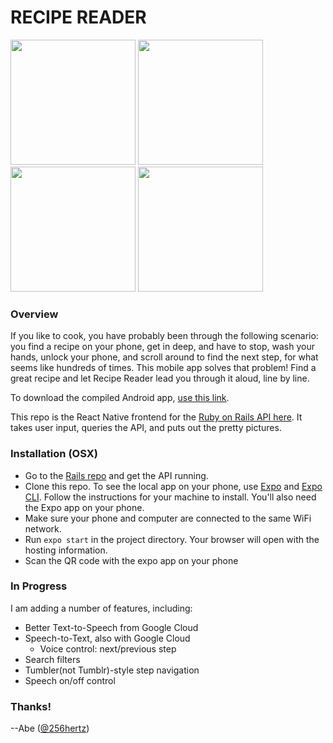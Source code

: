 # RECIPE READER

<image src="/public/images/title-screen.jpg" width="200px"/>  <image src="/public/images/search-results.jpg" width="200px" />  <image src="/public/images/step.jpg" width="200px" />  <image src="/public/images/done.jpg" width="200px" />

### Overview

If you like to cook, you have probably been through the following scenario: you find a recipe on your phone, get in deep, and have to stop, wash your hands, unlock your phone, and scroll around to find the next step, for what seems like hundreds of times.  This mobile app solves that problem!  Find a great recipe and let Recipe Reader lead you through it aloud, line by line.  

To download the compiled Android app, [use this link](/public/recipe-reader.apk).  

This repo is the React Native frontend for the [Ruby on Rails API here](https://github.com/256hz/recipe-reader-rails).  It takes user input, queries the API, and puts out the pretty pictures.

### Installation (OSX)

- Go to the [Rails repo](https://github.com/256hz/recipe-reader-rails) and get the API running.
- Clone this repo.
To see the local app on your phone, use [Expo](https://github.com/expo/expo) and [Expo CLI](https://github.com/expo/expo-cli).  Follow the instructions for your machine to install.  You'll also need the Expo app on your phone.
- Make sure your phone and computer are connected to the same WiFi network.
- Run `expo start` in the project directory.  Your browser will open with the hosting information.
- Scan the QR code with the expo app on your phone

### In Progress

I am adding a number of features, including:
- Better Text-to-Speech from Google Cloud
- Speech-to-Text, also with Google Cloud
  - Voice control: next/previous step
- Search filters
- Tumbler(not Tumblr)-style step navigation
- Speech on/off control

### Thanks!
--Abe ([@256hertz](http://twitter.com/256hertz))
